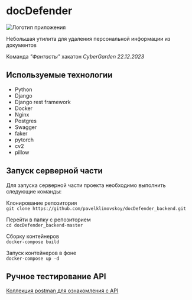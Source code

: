 # docDefender

![Логотип приложения](https://sun9-30.userapi.com/impf/XD-M-TMoXm3TFMhPRckXCN2TVMRMHCq5Merv7Q/31FQ-aW-lUU.jpg?size=512x326&quality=96&sign=0bc18cb00087f27011dea0ea002339ab&type=album)

Небольшая утилита для удаления персональной информации из документов

Команда _"Фантасты"_ хакатон *CyberGarden 22.12.2023*

## Используемые технологии

- Python
- Django
- Django rest framework
- Docker
- Nginx
- Postgres
- Swagger
- faker
- pytorch
- cv2
- pillow

## Запуск серверной части

Для запуска серверной части проекта необходимо выполнить следующие команды:

Клонирование репозитория \
`git clone https://github.com/pavelklimovskoy/docDefender_backend.git`

Перейти в папку с репозиторием \
`cd docDefender_backend-master`

Сборку контейнеров \
`docker-compose build`

Запуск контейнеров в фоне \
`docker-compose up -d`

## Ручное тестирование API

[Коллекция postman для ознакомления с API](https://www.postman.com/lunar-satellite-45225/workspace/docdefender/collection/9576648-1518e86f-302a-4181-85e3-30d8778cff45?action=share&creator=9576648)
